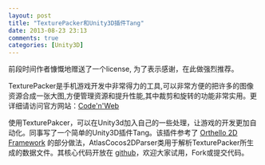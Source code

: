 ```yaml
---
layout: post
title: "TexturePacker和Unity3D插件Tang"
date: 2013-08-23 23:13
comments: true
categories: [Unity3D]
---
```


前段时间作者慷慨地赠送了一个license, 为了表示感谢，在此做强烈推荐。

TexturePacker是手机游戏开发中非常得力的工具,可以非常方便的把许多的图像资源合成一张大图,方便管理资源和提升性能,其中裁剪和旋转的功能非常实用。更详细请访问官方网站：[Code'n'Web](http://www.codeandweb.com/texturepacker)

使用TexturePakcer，可以在Unity3d加入自己的一些处理，让游戏的开发更加自动化。同事写了一个简单的Unity3D插件Tang。该插件参考了 [Orthello 2D Framework](http://u3d.as/content/wyrm-tale-games/orthello-2d-framework/1Z9) 的部分做法，AtlasCocos2DParser类用于解析TexturePacker所生成的数据文件。其核心代码开放在 [github](https://github.com/zhongzichang/tang)，欢迎大家试用，Fork或提交代码。
